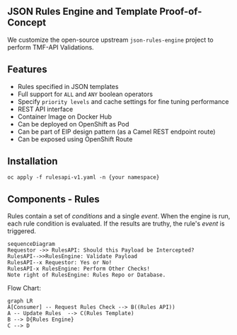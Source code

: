 ## JSON Rules Engine and Template Proof-of-Concept

We customize the open-source upstream ```json-rules-engine``` project to perform TMF-API Validations.

## Features

* Rules specified in JSON templates
* Full support for ```ALL``` and ```ANY``` boolean operators
* Specify ```priority levels``` and cache settings for fine tuning performance
* REST API interface
* Container Image on Docker Hub
* Can be deployed on OpenShift as Pod
* Can be part of EIP design pattern (as a Camel REST endpoint route)
* Can be exposed using OpenShift Route

## Installation

<div class="snippet-clipboard-content notranslate position-relative overflow-auto" data-snippet-clipboard-copy-content="oc apply -f rulesapi-v1.yaml -n {your namespace}"><pre class="notranslate"><code>oc apply -f rulesapi-v1.yaml -n {your namespace}</code></pre></div>

## Components - Rules

Rules contain a set of _conditions_ and a single _event_.  When the engine is run, each rule condition is evaluated.  If the results are truthy, the rule's _event_ is triggered.

```mermaid
sequenceDiagram
Requestor ->> RulesAPI: Should this Payload be Intercepted?
RulesAPI-->>RulesEngine: Validate Payload
RulesAPI--x Requestor: Yes or No!
RulesAPI-x RulesEngine: Perform Other Checks!
Note right of RulesEngine: Rules Repo or Database.
```

Flow Chart:

```mermaid
graph LR
A[Consumer] -- Request Rules Check --> B((Rules API))
A -- Update Rules  --> C(Rules Template)
B --> D{Rules Engine}
C --> D
```
